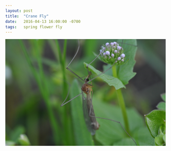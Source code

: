 ```yaml
---
layout: post
title:  "Crane Fly"
date:   2016-04-13 16:00:00 -0700
tags:   spring flower fly
---
```


![Spider and Bee](/assets/crane-fly.png)